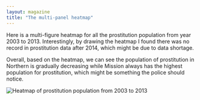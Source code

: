 ```yaml
---
layout: magazine
title: "The multi-panel heatmap"
---
```




<div class="introduction">
<p>Here is a multi-figure heatmap for all the prostitution population from year 2003 to 2013. Interestingly, by drawing the heatmap I found there was no record in prostitution data after 2014, which might be due to data shortage.</p>
</div>

<div class="heatmap-analysis">
<p>Overall, based on the heatmap, we can see the population of prostitution in Northern is gradually decreasing while Mission always has the highest population for prostitution, which might be something the police should notice.</p>
</div>

<div class="heatmap-image">
<img src="1.png" alt="Heatmap of prostitution population from 2003 to 2013">
</div>
